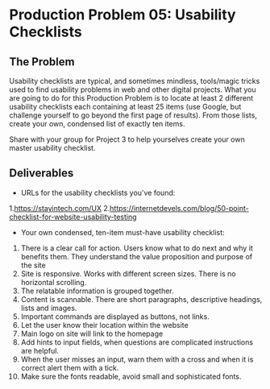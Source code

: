 # Production Problem 05: Usability Checklists

## The Problem

Usability checklists are typical, and sometimes mindless, tools/magic tricks used to find usability
problems in web and other digital projects. What you are going to do for this Production Problem is
to locate at least 2 different usability checklists each containing at least 25 items (use Google,
but challenge yourself to go beyond the first page of results). From those lists, create your own,
condensed list of exactly ten items.

Share with your group for Project 3 to help yourselves create
your own master usability checklist.

## Deliverables

* URLs for the usability checklists you've found:

1.https://stayintech.com/UX
2.https://internetdevels.com/blog/50-point-checklist-for-website-usability-testing

* Your own condensed, ten-item must-have usability checklist:

1. There is a clear call for action. Users know what to do next and why it benefits them.
   They understand the value proposition and purpose of the site
2. Site is responsive. Works with different screen sizes. There is no horizontal scrolling.
3. The relatable information is grouped together.
4. Content is scannable. There are short paragraphs, descriptive headings, lists and images.
5. Important commands are displayed as buttons, not links.
6. Let the user know their location within the website
7. Main logo on site will link to the homepage
8. Add hints to input fields, when questions are complicated instructions are helpful.
9. When the user misses an input, warn them with a cross and when it is correct alert them with a tick.
10. Make sure the fonts readable, avoid small and sophisticated fonts.
